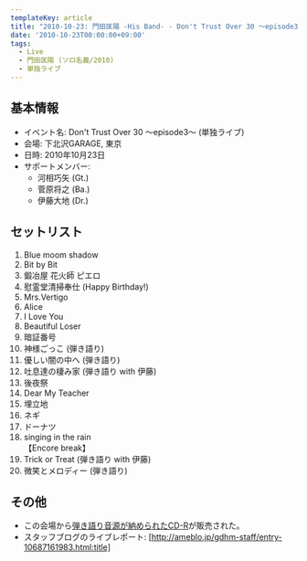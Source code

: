 ```yaml
---
templateKey: article
title: "2010-10-23: 門田匡陽 -His Band- - Don't Trust Over 30 ～episode3～ at 下北沢GARAGE"
date: '2010-10-23T00:00:00+09:00'
tags:
  - Live
  - 門田匡陽 (ソロ名義/2010)
  - 単独ライブ
---
```

## 基本情報

* イベント名: Don't Trust Over 30 ～episode3～ (単独ライブ)
* 会場: 下北沢GARAGE, 東京
* 日時: 2010年10月23日
* サポートメンバー:
  * 河相巧矢 (Gt.)
  * 菅原将之 (Ba.)
  * 伊藤大地 (Dr.)

## セットリスト

01. Blue moom shadow
02. Bit by Bit
03. 鍛冶屋 花火師 ピエロ
04. 慰霊堂清掃奉仕 (Happy Birthday!)
05. Mrs.Vertigo
06. Alice
07. I Love You
08. Beautiful Loser
09. 暗証番号
10. 神様ごっこ (弾き語り)
11. 優しい闇の中へ (弾き語り)
12. 吐息達の棲み家 (弾き語り with 伊藤)
13. 後夜祭
14. Dear My Teacher
15. 埋立地
16. ネギ
17. ドーナツ
18. singing in the rain<br>
   【Encore break】
19. Trick or Treat (弾き語り with 伊藤)
20. 微笑とメロディー (弾き語り)

## その他

* この会場から[弾き語り音源が納められたCD-R](http://monden-info.hatenablog.com/entry/2010/10/23/000001)が販売された。
* スタッフブログのライブレポート: [http://ameblo.jp/gdhm-staff/entry-10687161983.html:title]
